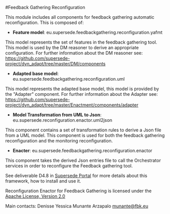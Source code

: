 #Feedback Gathering Reconfiguration 

This module includes all components for feedback gathering automatic reconfiguration.
This is composed of:

- **Feature model**: eu.supersede.feedbackgathering.reconfiguration.yafmt

This model represents the set of features in the feedback gathering tool. This model is used by the DM reasoner to derive an appropriate configuration. For further information about the DM reasoner see: https://github.com/supersede-project/dyn_adapt/tree/master/DM/components

- **Adapted base model**: eu.supersede.feedbackgathering.reconfiguration.uml

This model represents the adapted base model, this model is provided by the "Adapter" component. For further information about the Adapter see: https://github.com/supersede-project/dyn_adapt/tree/master/Enactment/components/adapter 

- **Model Transformation from UML to Json**: eu.supersede.reconfiguration.enactor.uml2json

This component contains a set of transformation rules to derive a Json file from a UML model. This component is used for both the feedback gathering reconfiguration and the monitoring reconfiguration. 

- **Enacter**: eu.supersede.feedbackgathering.reconfiguration.enactor

This component takes the derived Json entries file to call the Orchestrator services in order to reconfigure the Feedback gathering tool.

See deliverable D4.8 in [Supersede Portal](https://www.supersede.eu/) for more details about this framework, how to install and use it.

Reconfiguration Enactor for Feedback Gathering is licensed under the [Apache License, Version 2.0](http://www.apache.org/licenses/LICENSE-2.0)

Main contacts: Denisse Yessica Munante Arzapalo <munante@fbk.eu>
